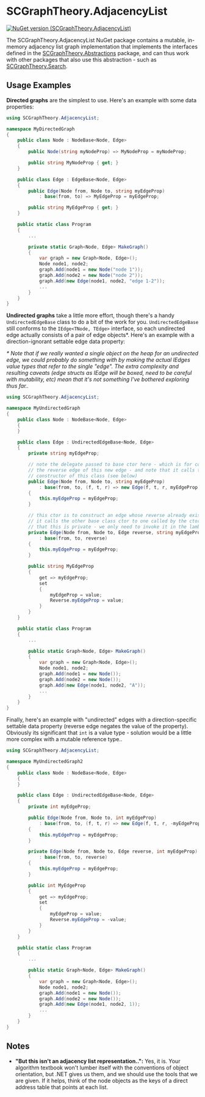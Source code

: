 ﻿# SCGraphTheory.AdjacencyList

[![NuGet version (SCGraphTheory.AdjacencyList)](https://img.shields.io/nuget/v/SCGraphTheory.AdjacencyList.svg?style=flat-square)](https://www.nuget.org/packages/SCGraphTheory.AdjacencyList/) 

The SCGraphTheory.AdjacencyList NuGet package contains a mutable, in-memory adjacency list graph implementation that implements the interfaces defined in the [SCGraphTheory.Abstractions](abstractions) package, and can thus work with other packages that also use this abstraction - such as [SCGraphTheory.Search](search).

## Usage Examples

**Directed graphs** are the simplest to use. Here's an example with some data properties:

```csharp
using SCGraphTheory.AdjacencyList;

namespace MyDirectedGraph
{
    public class Node : NodeBase<Node, Edge>
    {
        public Node(string myNodeProp) => MyNodeProp = myNodeProp;

        public string MyNodeProp { get; }
    }

    public class Edge : EdgeBase<Node, Edge>
    {
        public Edge(Node from, Node to, string myEdgeProp)
            : base(from, to) => MyEdgeProp = myEdgeProp;

        public string MyEdgeProp { get; }
    }

    public static class Program
    {
        ...

        private static Graph<Node, Edge> MakeGraph()
        {
            var graph = new Graph<Node, Edge>();
            Node node1, node2;
            graph.Add(node1 = new Node("node 1"));
            graph.Add(node2 = new Node("node 2"));
            graph.Add(new Edge(node1, node2, "edge 1-2"));
            ...
        }
    }
}
```

**Undirected graphs** take a little more effort, though there's a handy `UndirectedEdgeBase` class to do a bit of the work for you. `UndirectedEdgeBase` still conforms to the `IEdge<TNode, TEdge>` interface, so each undirected edge actually consists of a pair of edge objects*. Here's an example with a direction-ignorant settable edge data property:

*\* Note that if we really wanted a single object on the heap for an undirected edge, we could probably do something with by making the actual IEdges value types that refer to the single "edge". The extra complexity and resulting caveats (edge structs as IEdge will be boxed, need to be careful with mutability, etc) mean that it's not something I've bothered exploring thus far..*

```csharp
using SCGraphTheory.AdjacencyList;

namespace MyUndirectedGraph
{
    public class Node : NodeBase<Node, Edge>
    {
    }

    public class Edge : UndirectedEdgeBase<Node, Edge>
    {
        private string myEdgeProp;

        // note the delegate passed to base ctor here - which is for constructing
        // the reverse edge of this new edge - and note that it calls the other
        // constructor of this class (see below)
        public Edge(Node from, Node to, string myEdgeProp)
            : base(from, to, (f, t, r) => new Edge(f, t, r, myEdgeProp))
        {
            this.myEdgeProp = myEdgeProp;
        }

        // this ctor is to construct an edge whose reverse already exists - note that
        // it calls the other base class ctor to one called by the ctor above. Also note
        // that this is private - we only need to invoke it in the lambda above.
        private Edge(Node from, Node to, Edge reverse, string myEdgeProp)
            : base(from, to, reverse)
        {
            this.myEdgeProp = myEdgeProp;
        }

        public string MyEdgeProp
        {
            get => myEdgeProp;
            set
            {
                myEdgeProp = value;
                Reverse.myEdgeProp = value;
            }
        }
    }

    public static class Program
    {
        ...

        public static Graph<Node, Edge> MakeGraph()
        {
            var graph = new Graph<Node, Edge>();
            Node node1, node2;
            graph.Add(node1 = new Node());
            graph.Add(node2 = new Node());
            graph.Add(new Edge(node1, node2, "A"));
            ...
        }
    }
}
```

Finally, here's an example with "undirected" edges with a direction-specific settable data property (reverse edge negates the value of the property). Obviously its significant that `int` is a value type - solution would be a little more complex with a mutable reference type..

```csharp
using SCGraphTheory.AdjacencyList;

namespace MyUndirectedGraph2
{
    public class Node : NodeBase<Node, Edge>
    {
    }

    public class Edge : UndirectedEdgeBase<Node, Edge>
    {
        private int myEdgeProp;

        public Edge(Node from, Node to, int myEdgeProp)
            : base(from, to, (f, t, r) => new Edge(f, t, r, -myEdgeProp))
        {
            this.myEdgeProp = myEdgeProp;
        }

        private Edge(Node from, Node to, Edge reverse, int myEdgeProp)
            : base(from, to, reverse)
        {
            this.myEdgeProp = myEdgeProp;
        }

        public int MyEdgeProp
        {
            get => myEdgeProp;
            set
            {
                myEdgeProp = value;
                Reverse.myEdgeProp = -value;
            }
        }
    }

    public static class Program
    {
        ...

        public static Graph<Node, Edge> MakeGraph()
        {
            var graph = new Graph<Node, Edge>();
            Node node1, node2;
            graph.Add(node1 = new Node());
            graph.Add(node2 = new Node());
            graph.Add(new Edge(node1, node2, 1));
            ...
        }
    }
}
```

## Notes

* **"But this isn't an adjacency list representation..":** Yes, it is. Your algorithm textbook won't lumber itself with the conventions of object orientation, but .NET gives us them, and we should use the tools that we are given. If it helps, think of the node objects as the keys of a direct address table that points at each list.